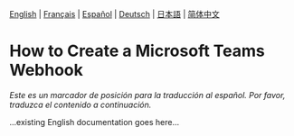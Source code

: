 [English](../en/TeamsWebhook.md) | [Français](../fr/TeamsWebhook.md) | [Español](../es/TeamsWebhook.md) | [Deutsch](../de/TeamsWebhook.md) | [日本語](../ja/TeamsWebhook.md) | [简体中文](../zh/TeamsWebhook.md)

# How to Create a Microsoft Teams Webhook

*Este es un marcador de posición para la traducción al español. Por favor, traduzca el contenido a continuación.*

...existing English documentation goes here...
